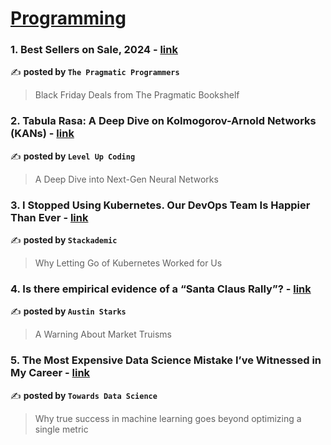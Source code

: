 
<h1><a href=https://medium.com/tag/programming/recommended target="_blank" rel="noopener noreferrer">Programming</a></h1>
<h3>1. Best Sellers on Sale, 2024 - <a href="https://medium.com/pragmatic-programmers/best-sellers-on-sale-2024-0bc646c127e9" target="_blank" rel="noopener noreferrer">link</a></h3>

✍️ **posted by `The Pragmatic Programmers`**

<blockquote>Black Friday Deals from The Pragmatic Bookshelf</blockquote>

<h3>2. Tabula Rasa: A Deep Dive on Kolmogorov-Arnold Networks (KANs) - <a href="https://medium.com/gitconnected/tabula-rasa-a-deep-dive-on-kolmogorov-arnold-networks-kans-f50958ca79b1" target="_blank" rel="noopener noreferrer">link</a></h3>

✍️ **posted by `Level Up Coding`**

<blockquote>A Deep Dive into Next-Gen Neural Networks</blockquote>

<h3>3. I Stopped Using Kubernetes. Our DevOps Team Is Happier Than Ever - <a href="https://medium.com/stackademic/i-stopped-using-kubernetes-our-devops-team-is-happier-than-ever-a5519f916ec0" target="_blank" rel="noopener noreferrer">link</a></h3>

✍️ **posted by `Stackademic`**

<blockquote>Why Letting Go of Kubernetes Worked for Us</blockquote>

<h3>4. Is there empirical evidence of a “Santa Claus Rally”? - <a href="https://medium.com/@austin-starks/is-there-empirical-evidence-of-a-santa-claus-rally-d76a47e1d3af" target="_blank" rel="noopener noreferrer">link</a></h3>

✍️ **posted by `Austin Starks`**

<blockquote>A Warning About Market Truisms</blockquote>

<h3>5. The Most Expensive Data Science Mistake I’ve Witnessed in My Career - <a href="https://medium.com/towards-data-science/the-most-expensive-data-science-mistake-ive-witnessed-in-my-career-302d811a15da" target="_blank" rel="noopener noreferrer">link</a></h3>

✍️ **posted by `Towards Data Science`**

<blockquote>Why true success in machine learning goes beyond optimizing a single metric</blockquote>

